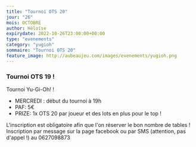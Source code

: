```yaml
---
title: "Tournoi OTS 20"
jour: "26"
mois: OCTOBRE
author: Héloïse
expirydate: 2022-10-26T23:00:00+00:00
type: "evenements"
category: "yugioh"
sommaire: "Tournoi OTS 20"
feature_image: http://aubeaujeu.com/images/evenements/yugioh.png
---
```

### Tournoi OTS 19 !

Tournoi Yu-Gi-Oh! !

- MERCREDI :  début du tournoi à 19h
- PAF: 5€
- PRIZE: 1x OTS 20 par joueur et des lots en plus pour le top !

L'inscription est obligatoire afin que l'on réserver le bon nombre de tables !
Inscription par message sur la page facebook ou par SMS (attention, pas d'appel !) au 0627098873

